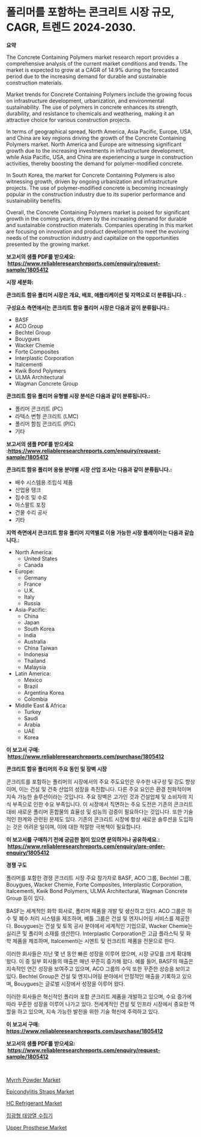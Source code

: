 <p><h1>폴리머를 포함하는 콘크리트 시장 규모, CAGR, 트렌드 2024-2030.</h1></p><p><strong>요약</strong></p>
<p><p>The Concrete Containing Polymers market research report provides a comprehensive analysis of the current market conditions and trends. The market is expected to grow at a CAGR of 14.9% during the forecasted period due to the increasing demand for durable and sustainable construction materials. </p><p>Market trends for Concrete Containing Polymers include the growing focus on infrastructure development, urbanization, and environmental sustainability. The use of polymers in concrete enhances its strength, durability, and resistance to chemicals and weathering, making it an attractive choice for various construction projects.</p><p>In terms of geographical spread, North America, Asia Pacific, Europe, USA, and China are key regions driving the growth of the Concrete Containing Polymers market. North America and Europe are witnessing significant growth due to the increasing investments in infrastructure development, while Asia Pacific, USA, and China are experiencing a surge in construction activities, thereby boosting the demand for polymer-modified concrete.</p><p>In South Korea, the market for Concrete Containing Polymers is also witnessing growth, driven by ongoing urbanization and infrastructure projects. The use of polymer-modified concrete is becoming increasingly popular in the construction industry due to its superior performance and sustainability benefits.</p><p>Overall, the Concrete Containing Polymers market is poised for significant growth in the coming years, driven by the increasing demand for durable and sustainable construction materials. Companies operating in this market are focusing on innovation and product development to meet the evolving needs of the construction industry and capitalize on the opportunities presented by the growing market.</p></p>
<p><strong>보고서의 샘플 PDF를 받으세요: &nbsp;<a href="https://www.reliableresearchreports.com/enquiry/request-sample/1805412">https://www.reliableresearchreports.com/enquiry/request-sample/1805412</a></strong></p>
<p><strong>시장 세분화:</strong></p>
<p><strong> 콘크리트 함유 폴리머 시장은 개요, 배포, 애플리케이션 및 지역으로 더 분류됩니다. :</strong></p>
<p><strong>구성요소 측면에서는 콘크리트 함유 폴리머 시장은 다음과 같이 분류됩니다.:</strong></p>
<p><ul><li>BASF</li><li>ACO Group</li><li>Bechtel Group</li><li>Bouygues</li><li>Wacker Chemie</li><li>Forte Composites</li><li>Interplastic Corporation</li><li>Italcementi</li><li>Kwik Bond Polymers</li><li>ULMA Architectural</li><li>Wagman Concrete Group</li></ul></p>
<p><strong> 콘크리트 함유 폴리머 유형별 시장 분석은 다음과 같이 분류됩니다.:</strong></p>
<p><ul><li>폴리머 콘크리트 (PC)</li><li>라텍스 변형 콘크리트 (LMC)</li><li>폴리머 함침 콘크리트 (PIC)</li><li>기타</li></ul></p>
<p><strong>보고서의 샘플 PDF를 받으세요 :<a href="https://www.reliableresearchreports.com/enquiry/request-sample/1805412">https://www.reliableresearchreports.com/enquiry/request-sample/1805412</a></strong></p>
<p><strong> 콘크리트 함유 폴리머 응용 분야별 시장 산업 조사는 다음과 같이 분류됩니다.:</strong></p>
<p><ul><li>배수 시스템용 조립식 제품</li><li>산업용 탱크</li><li>집수조 및 수로</li><li>아스팔트 포장</li><li>건물 수리 공사</li><li>기타</li></ul></p>
<p><strong>지역 측면에서 콘크리트 함유 폴리머 지역별로 이용 가능한 시장 플레이어는 다음과 같습니다.:</strong></p>
<p><ul>
    <li>
        North America:
        <ul>
            <li>United States</li>
            <li>Canada</li>
        </ul>
    </li>
    <li>
        Europe:
        <ul>
            <li>Germany</li>
            <li>France</li>
            <li>U.K.</li>
            <li>Italy</li>
            <li>Russia</li>
        </ul>
    </li>
    <li>
        Asia-Pacific:
        <ul>
            <li>China</li>
            <li>Japan</li>
            <li>South Korea</li>
            <li>India</li>
            <li>Australia</li>
            <li>China Taiwan</li>
            <li>Indonesia</li>
            <li>Thailand</li>
            <li>Malaysia</li>
        </ul>
    </li>
    <li>
        Latin America:
        <ul>
            <li>Mexico</li>
            <li>Brazil</li>
            <li>Argentina Korea</li>
            <li>Colombia</li>
        </ul>
    </li>
    <li>
        Middle East & Africa:
        <ul>
            <li>Turkey</li>
            <li>Saudi</li>
            <li>Arabia</li>
            <li>UAE</li>
            <li>Korea</li>
        </ul>
    </li>
    </ul></p>
<p><strong>이 보고서 구매: &nbsp;<a href="https://www.reliableresearchreports.com/purchase/1805412">https://www.reliableresearchreports.com/purchase/1805412</a></strong></p>
<p><strong>콘크리트 함유 폴리머의 주요 동인 및 장벽 시장</strong></p>
<p><p>콘크리트를 포함하는 폴리머의 시장에서의 주요 주도요인은 우수한 내구성 및 강도 향상이며, 이는 건설 및 건축 산업의 성장을 촉진합니다. 다른 주요 요인은 환경 친화적이며 지속 가능한 솔루션이라는 것입니다. 주요 장벽은 고가인 것과 건설업체 및 소비자의 지식 부족으로 인한 수요 부족입니다. 이 시장에서 직면하는 주요 도전은 기존의 콘크리트 대비 새로운 폴리머 혼합물의 효율성 및 성능의 검증이 필요하다는 것입니다. 또한 기술적인 한계와 관련된 문제도 있다. 기존의 콘크리트 시장에 항상 새로운 솔루션을 도입하는 것은 어려운 일이며, 이에 대한 적절한 극복책이 필요합니다.</p></p>
<p><strong>이 보고서를 구매하기 전에 궁금한 점이 있으면 문의하거나 공유하세요.: &nbsp;<a href="https://www.reliableresearchreports.com/enquiry/pre-order-enquiry/1805412">https://www.reliableresearchreports.com/enquiry/pre-order-enquiry/1805412</a></strong></p>
<p><strong>경쟁 구도</strong></p>
<p><p>폴리머를 포함한 경쟁 콘크리트 시장 주요 참가자로 BASF, ACO 그룹, Bechtel 그룹, Bouygues, Wacker Chemie, Forte Composites, Interplastic Corporation, Italcementi, Kwik Bond Polymers, ULMA Architectural, Wagman Concrete Group 등이 있다. </p><p>BASF는 세계적인 화학 회사로, 폴리머 제품을 개발 및 생산하고 있다. ACO 그룹은 하수 및 폐수 처리 시스템을 제조하며, 베틀 그룹은 건설 및 엔지니어링 서비스를 제공한다. Bouygues는 건설 및 토목 공사 분야에서 세계적인 기업으로, Wacker Chemie는 실리콘 및 폴리머 소재를 생산한다. Interplastic Corporation은 고급 플라스틱 및 화학 제품을 제조하며, Italcementi는 시멘트 및 컨크리트 제품을 전문으로 한다. </p><p>이러한 회사들은 지난 몇 년 동안 빠른 성장을 이루어 왔으며, 시장 규모를 크게 확대해 왔다. 이 중 일부 회사들의 매출은 매년 꾸준히 증가해 왔다. 예를 들어, BASF의 매출은 지속적인 연간 성장을 보여주고 있으며, ACO 그룹의 수익 또한 꾸준한 상승을 보이고 있다. Bechtel Group은 건설 및 엔지니어링 분야에서 안정적인 매출을 기록하고 있으며, Bouygues는 글로벌 시장에서 성장을 이루어 왔다. </p><p>이러한 회사들은 혁신적인 폴리머 포함 콘크리트 제품을 개발하고 있으며, 수요 증가에 따라 꾸준한 성장을 이루어 나가고 있다. 전세계적인 건설 및 인프라 시장에서 중요한 역할을 하고 있으며, 지속 가능한 발전을 위한 기술 혁신에 주력하고 있다.</p></p>
<p><strong>이 보고서 구매: &nbsp; <a href="https://www.reliableresearchreports.com/purchase/1805412">https://www.reliableresearchreports.com/purchase/1805412</a></strong></p>
<p><strong>보고서의 샘플 PDF를 받으세요: &nbsp;<a href="https://www.reliableresearchreports.com/enquiry/request-sample/1805412">https://www.reliableresearchreports.com/enquiry/request-sample/1805412</a></strong><strong></strong></p>
<p>&nbsp;</p>
<p><p><a href="https://github.com/rahu1506/Market-Research-Report-List-3/blob/main/myrrh-powder-market.md">Myrrh Powder Market</a></p><p><a href="https://faithful-glue-af3.notion.site/Epicondylitis-Straps-Market-Research-Report-Forecasted-for-Period-from-2024-2031-by-Market-Type--864a58e5ecd24e48945f731dca6f8eaa">Epicondylitis Straps Market</a></p><p><a href="https://view.publitas.com/reportprime-1/hc-refrigerant-market-a-comprehensive-report-of-its-market-share-growth-trends-2023-2030/">HC Refrigerant Market</a></p><p><a href="https://github.com/mpodehpw07370073/Market-Research-Report-List-1/blob/main/5407974191439.md">집광형 태양열 수집기</a></p><p><a href="https://chivalrous-flock-a86.notion.site/Upper-Prosthese-Market-Furnish-Information-about-Market-Size-Market-Share-Market-Dynamics-and-Pro-1561d362482746cf96e9accd0eed7bbc">Upper Prosthese Market</a></p></p>